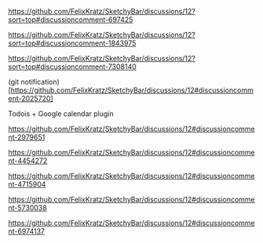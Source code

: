 https://github.com/FelixKratz/SketchyBar/discussions/12?sort=top#discussioncomment-697425

https://github.com/FelixKratz/SketchyBar/discussions/12?sort=top#discussioncomment-1843975

https://github.com/FelixKratz/SketchyBar/discussions/12?sort=top#discussioncomment-7308140

(git notification)[https://github.com/FelixKratz/SketchyBar/discussions/12#discussioncomment-2025720]

Todois + Google calendar plugin

https://github.com/FelixKratz/SketchyBar/discussions/12#discussioncomment-2979651

https://github.com/FelixKratz/SketchyBar/discussions/12#discussioncomment-4454272

https://github.com/FelixKratz/SketchyBar/discussions/12#discussioncomment-4715904

https://github.com/FelixKratz/SketchyBar/discussions/12#discussioncomment-5730038

https://github.com/FelixKratz/SketchyBar/discussions/12#discussioncomment-6974137
